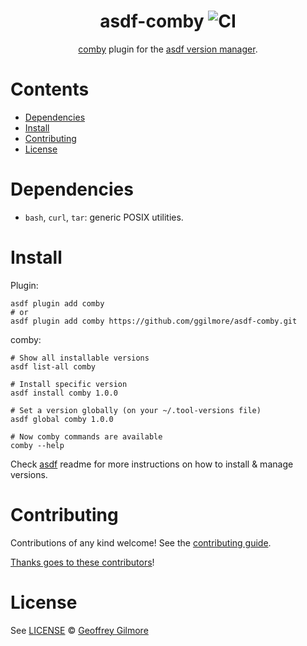 <div align="center">

# asdf-comby ![CI](https://github.com/ggilmore/asdf-comby/workflows/CI/badge.svg)

[comby](https://github.com/comby-tools/comby) plugin for the [asdf version manager](https://asdf-vm.com).

</div>

# Contents

- [Dependencies](#dependencies)
- [Install](#install)
- [Contributing](#contributing)
- [License](#license)

# Dependencies

- `bash`, `curl`, `tar`: generic POSIX utilities.

# Install

Plugin:

```shell
asdf plugin add comby
# or
asdf plugin add comby https://github.com/ggilmore/asdf-comby.git
```

comby:

```shell
# Show all installable versions
asdf list-all comby

# Install specific version
asdf install comby 1.0.0

# Set a version globally (on your ~/.tool-versions file)
asdf global comby 1.0.0

# Now comby commands are available
comby --help
```

Check [asdf](https://github.com/asdf-vm/asdf) readme for more instructions on how to
install & manage versions.

# Contributing

Contributions of any kind welcome! See the [contributing guide](contributing.md).

[Thanks goes to these contributors](https://github.com/ggilmore/asdf-comby/graphs/contributors)!

# License

See [LICENSE](LICENSE) © [Geoffrey Gilmore](https://github.com/ggilmore/)
